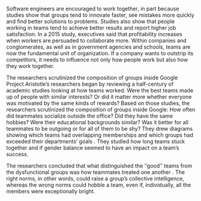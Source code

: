 Software engineers are encouraged to work together, in part because studies show that groups tend to innovate faster,
see mistakes more quickly and find better solutions to problems. Studies also show that people working in teams tend to achieve better results 
and report higher job satisfaction. In a 2015 study, executives said that profitability increases when workers are persuaded to collaborate more.
Within companies and conglomerates, as well as in government agencies and schools,
teams are now the fundamental unit of organization. If a company wants to outstrip its competitors,
it needs to influence not only how people work but also how they work together.

The researchers scrutinized the composition of groups inside Google
Project Aristotle’s researchers began by reviewing a half-century of academic studies looking at how teams worked.
Were the best teams made up of people with similar interests? Or did it matter more whether everyone was motivated by the same kinds of rewards?
Based on those studies, the researchers scrutinized the composition of groups inside Google: How often did teammates socialize outside the office?
Did they have the same hobbies? Were their educational backgrounds similar? Was it better for all teammates to be outgoing or for all of them to be shy?
They drew diagrams showing which teams had overlapping memberships and which groups had exceeded their departments’ goals
. They studied how long teams stuck together and if gender balance seemed to have an impact on a team’s success.

The researchers concluded that what distinguished the ‘‘good’’ teams from the dysfunctional groups was how teammates treated one another
. The right norms, in other words, could raise a group’s collective intelligence, whereas the wrong norms could hobble a team, even if, individually, 
all the members were exceptionally bright.


